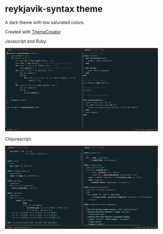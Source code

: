 # reykjavik-syntax theme

A dark theme with low saturated colors.

Created with [ThemeCreator](https://github.com/mswift42/themecreator)

Javascript and Ruby:

![Screenshot ](https://github.com/mswift42/reykjavik-syntax/raw/master/tc1atomreykjavik.png)

Clojurescript:

![Screenshot ](https://github.com/mswift42/reykjavik-syntax/raw/master/reykjavikclojurescript.png)
